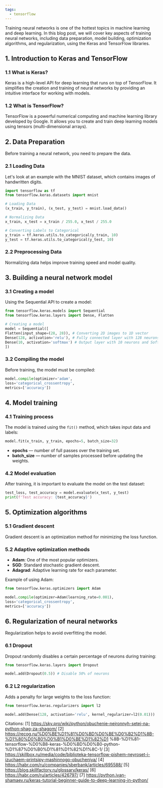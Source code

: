 ```yaml
---
tags:
  - tensorflow
---
```

Training neural networks is one of the hottest topics in machine learning and deep learning. In this blog post, we will cover key aspects of training neural networks, including data preparation, model building, optimization algorithms, and regularization, using the Keras and TensorFlow libraries.

## 1. Introduction to Keras and TensorFlow

### 1.1 What is Keras?

Keras is a high-level API for deep learning that runs on top of TensorFlow. It simplifies the creation and training of neural networks by providing an intuitive interface for working with models.

### 1.2 What is TensorFlow?

TensorFlow is a powerful numerical computing and machine learning library developed by Google. It allows you to create and train deep learning models using tensors (multi-dimensional arrays).

## 2. Data Preparation

Before training a neural network, you need to prepare the data.

### 2.1 Loading Data

Let's look at an example with the MNIST dataset, which contains images of handwritten digits.

```python
import tensorflow as tf
from tensorflow.keras.datasets import mnist

# Loading Data
(x_train, y_train), (x_test, y_test) = mnist.load_data()

# Normalizing Data
x_train, x_test = x_train / 255.0, x_test / 255.0

# Converting Labels to Categorical
y_train = tf.keras.utils.to_categorical(y_train, 10)
y_test = tf.keras.utils.to_categorical(y_test, 10)
```

### 2.2 Preprocessing Data

Normalizing data helps improve training speed and model quality.

## 3. Building a neural network model

### 3.1 Creating a model

Using the Sequential API to create a model:

```python
from tensorflow.keras.models import Sequential
from tensorflow.keras.layers import Dense, Flatten

# Creating a model
model = Sequential([
Flatten(input_shape=(28, 28)), # Converting 2D images to 1D vector
Dense(128, activation='relu'), # Fully connected layer with 128 neurons and ReLU activation function
Dense(10, activation='softmax') # Output layer with 10 neurons and Softmax activation function
])
```

### 3.2 Compiling the model

Before training, the model must be compiled:

```python
model.compile(optimizer='adam',
loss='categorical_crossentropy',
metrics=['accuracy'])
```

## 4. Model training

### 4.1 Training process

The model is trained using the `fit()` method, which takes input data and labels:

```python
model.fit(x_train, y_train, epochs=5, batch_size=32)
```

- **epochs** — number of full passes over the training set.
- **batch_size** — number of samples processed before updating the weights.

### 4.2 Model evaluation

After training, it is important to evaluate the model on the test dataset:

```python
test_loss, test_accuracy = model.evaluate(x_test, y_test)
print(f'Test accuracy: {test_accuracy}')
```

## 5. Optimization algorithms

### 5.1 Gradient descent

Gradient descent is an optimization method for minimizing the loss function.

### 5.2 Adaptive optimization methods

- **Adam**: One of the most popular optimizers.
- **SGD**: Standard stochastic gradient descent.
- **Adagrad**: Adaptive learning rate for each parameter.

Example of using Adam:

```python
from tensorflow.keras.optimizers import Adam

model.compile(optimizer=Adam(learning_rate=0.001),
loss='categorical_crossentropy',
metrics=['accuracy'])
```

## 6. Regularization of neural networks

Regularization helps to avoid overfitting the model.

### 6.1 Dropout

Dropout randomly disables a certain percentage of neurons during training:

```python
from tensorflow.keras.layers import Dropout

model.add(Dropout(0.5)) # Disable 50% of neurons
```

### 6.2 L2 regularization

Adds a penalty for large weights to the loss function:

```python
from tensorflow.keras.regularizers import l2

model.add(Dense(128, activation='relu', kernel_regularizer=l2(0.01)))
```

Citations:
[1] https://sky.pro/wiki/python/obuchenie-nejronnyh-setej-na-python-shag-za-shagom/
[2] https://recog.ru/%D0%BE%D1%81%D0%BD%D0%BE%D0%B2%D1%8B-%D1%80%D0%B0%D0%B1%D0%BE%D1%82%D1 %8B-%D1%81-tensorflow-%D0%B8-keras-%D0%BD%D0%B0-python-%D1%87%D0%B0%D1%81%D1%82%D1%8C-1/
[3] https://skillbox.ru/media/code/biblioteka-tensorflow-pishem-neyroset-i-izuchaem-printsipy-mashinnogo-obucheniya/
[4] https://habr.com/ru/companies/sberbank/articles/695588/
[5] https://blog.skillfactory.ru/glossary/keras/
[6] https://habr.com/ru/articles/426797/
[7] https://python.ivan-shamaev.ru/keras-tutorial-beginner-guide-to-deep-learning-in-python/